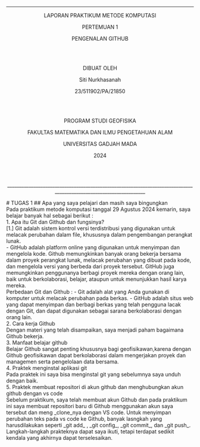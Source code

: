 ---
<p align="center">
LAPORAN PRAKTIKUM METODE KOMPUTASI
<p> 

<p align="center">
PERTEMUAN 1   
<p>

<p align="center">
PENGENALAN GITHUB
<p>
<br>
<br>
<p align="center">
DIBUAT OLEH  
<p>
<p align="center">
Siti Nurkhasanah
<p>
<p align="center">
23/511902/PA/21850
<p>
<br>
<br>
<p align="center">
PROGRAM STUDI GEOFISIKA
<p>
<p align="center">
FAKULTAS MATEMATIKA DAN ILMU PENGETAHUAN ALAM
<p>
<p align="center">
UNIVERSITAS GADJAH MADA
<p>
<p align="center">
2024
<p>
<br>
<br>
<p align="center">
____________________________________________________________________________________________________________________
<p>
# TUGAS 1
## Apa yang saya pelajari dan masih saya bingungkan 
<br>
Pada praktikum metode komputasi tanggal 29 Agustus 2024 kemarin, saya belajar banyak hal sebagai berikut :
<br>
1. Apa itu Git dan Github dan fungsinya?
<br>
[1.] Git adalah sistem kontrol versi terdistribusi yang digunakan untuk melacak perubahan dalam file, khususnya dalam pengembangan perangkat lunak.
<br>
- GitHub adalah platform online yang digunakan untuk menyimpan dan mengelola kode. Github memungkinkan banyak orang bekerja bersama dalam proyek perangkat lunak, melacak perubahan yang dibuat pada kode, dan mengelola versi yang berbeda dari proyek tersebut. GitHub juga memungkinkan penggunanya berbagi proyek mereka dengan orang lain, baik untuk berkolaborasi, belajar, ataupun untuk  menunjukkan hasil karya mereka. 
<br>
Perbedaan Git dan Github :
- Git adalah alat yang Anda gunakan di komputer untuk melacak perubahan pada berkas.
- GitHub adalah situs web yang dapat menyimpan dan berbagi berkas yang telah pengguna lacak dengan Git, dan dapat digunakan sebagai sarana berkolaborasi dengan orang lain.
<br>
2. Cara kerja Github
<br>
Dengan materi yang telah disampaikan, saya menjadi paham bagaimana Github bekerja.
<br>
3. Manfaat belajar github
<br>
Belajar Github sangat penting khususnya bagi geofisikawan,karena dengan Github geofisikawan dapat berkolaborasi dalam mengerjakan proyek dan managemen serta pengelolaan data bersama. 
<br>
4. Praktek menginstal aplikasi git
<br>
Pada praktek ini saya bisa menginstal git yang sebelumnya saya unduh dengan baik.
<br>
5. Praktek membuat repositori di akun github dan menghubungkan akun github dengan vs code
<br>
Sebelum praktikum, saya telah membuat akun Github dan pada praktikum ini saya membuat repositori baru di Github menggunakan akun saya tersebut dan meng _clone_nya dengan VS code. Untuk menyimpan perubahan teks pada vs code ke Github, banyak lasngkah yang harusdilakukan seperti _git add_ , _git config_, _git commit_, dan _git push_. Langkah-langkah prakteknya dapat saya ikuti, tetapi terdapat sedikit kendala yang akhirnya dapat terselesaikan.
<br>